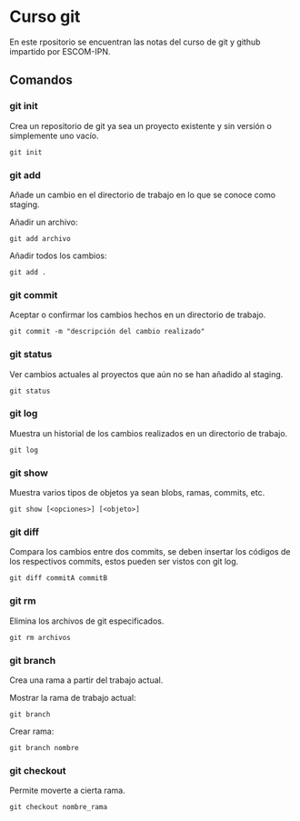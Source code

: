 # Curso git

En este rpositorio se encuentran las notas del curso de git y github impartido por ESCOM-IPN.

## Comandos

### git init

Crea un repositorio de git ya sea un proyecto existente y sin versión o simplemente uno vacío.

```git init```

### git add

Añade un cambio en el directorio de trabajo en lo que se conoce como staging.

Añadir un archivo:

```git add archivo```

Añadir todos los cambios:

```git add .```

### git commit

Aceptar o confirmar los cambios hechos en un directorio de trabajo.

```git commit -m "descripción del cambio realizado"```

### git status

Ver cambios actuales al proyectos que aún no se han añadido al staging.

```git status```

### git log

Muestra un historial de los cambios realizados en un directorio de trabajo.

```git log```

### git show

Muestra varios tipos de objetos ya sean blobs, ramas, commits, etc.

```git show [<opciones>] [<objeto>]```

### git diff

Compara los cambios entre dos commits, se deben insertar los códigos de los respectivos commits, estos
pueden ser vistos con git log.

```git diff commitA commitB```

### git rm

Elimina los archivos de git especificados.

```git rm archivos```

### git branch

Crea una rama a partir del trabajo actual. 

Mostrar la rama de trabajo actual:

```git branch```

Crear rama:

```git branch nombre```

### git checkout

Permite moverte a cierta rama.

```git checkout nombre_rama```